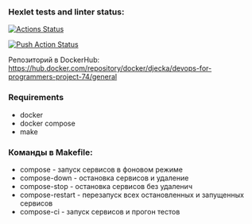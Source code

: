 ### Hexlet tests and linter status:
[![Actions Status](https://github.com/djecka10/devops-for-programmers-project-74/workflows/hexlet-check/badge.svg)](https://github.com/djecka10/devops-for-programmers-project-74/actions)

[![Push Action Status](https://github.com/djecka10/devops-for-programmers-project-74/workflows/hexlet-push/badge.svg)](https://github.com/djecka10/devops-for-programmers-project-74/actions)


Репозиторий в DockerHub: https://hub.docker.com/repository/docker/djecka/devops-for-programmers-project-74/general

### Requirements

* docker
* docker compose
* make

### Команды в Makefile:

- compose - запуск сервисов в фоновом режиме
- compose-down - остановка сервисов и удаление
- compose-stop - остановка сервисов без удаленич
- compose-restart - перезапуск всех остановленных и запущенных сервисов
- compose-ci - запуск сервисов и прогон тестов